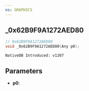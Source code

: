 ```yaml
---
ns: GRAPHICS
---
```

## _0x62B9F9A1272AED80

```c
// 0x62B9F9A1272AED80
void _0x62B9F9A1272AED80(Any p0);
```

```
NativeDB Introduced: v1207
```

## Parameters
* **p0**:
